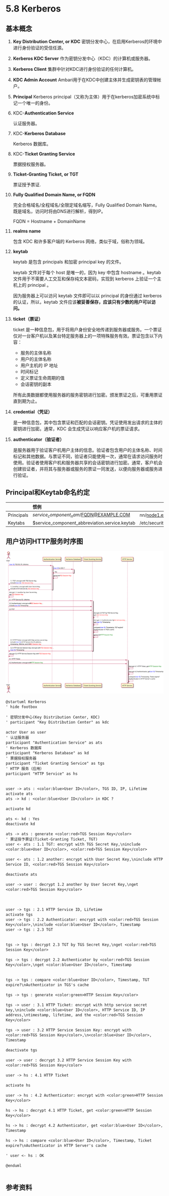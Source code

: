 # 5.8 Kerberos

## 基本概念

1. **Key Distribution Center, or KDC**
密钥分发中心，在启用Kerberos的环境中进行身份验证的受信任源。

2. **Kerberos KDC Server**
作为密钥分发中心（KDC）的计算机或服务器。

3. **Kerberos Client**
集群中针对KDC进行身份验证的任何计算机。

4. **KDC Admin Account**
Ambari用于在KDC中创建主体并生成密钥表的管理帐户。

5. **Principal**
    Kerberos principal（又称为主体）用于在kerberos加密系统中标记一个唯一的身份。

6. KDC-**Authentication Service**

    认证服务器。

7. KDC-**Kerberos Database**

    Kerberos 数据库。

8. KDC-**Ticket Granting Service**

    票据授权服务器。

9. **Ticket-Granting Ticket, or TGT**

    票证授予票证.

10. **Fully Qualified Domain Name, or FQDN**

    完全合格域名/全程域名/全限定域名缩写，Fully Qualified Domain Name。既是域名，访问时将由DNS进行解析，得到IP。

    FQDN = Hostname + DomainName

11. **realms name**

    包含 KDC 和许多客户端的 Kerberos 网络，类似于域，俗称为领域。

12. **keytab**

    keytab 是包含 principals 和加密 principal key 的文件。

    keytab 文件对于每个 host 是唯一的，因为 key 中包含 hostname 。keytab 文件用于不需要人工交互和保存纯文本密码，实现到 kerberos 上验证一个主机上的 principal 。

    因为服务器上可以访问 keytab 文件即可以以 principal 的身份通过 kerberos 的认证，所以，keytab 文件应该**被妥善保存，应该只有少数的用户可以访问。**

13. **ticket（票证）**

    ticket 是一种信息包，用于将用户身份安全地传递到服务器或服务。一个票证仅对一台客户机以及某台特定服务器上的一项特殊服务有效。票证包含以下内容：

     - 服务的主体名称
     - 用户的主体名称
     - 用户主机的 IP 地址
     - 时间标记
     - 定义票证生命周期的值
     - 会话密钥的副本

    所有此类数据都使用服务器的服务密钥进行加密。颁发票证之后，可重用票证直到期为止。

14. **credential（凭证）**

    是一种信息包，其中包含票证和匹配的会话密钥。凭证使用发出请求的主体的密钥进行加密。通常，KDC 会生成凭证以响应客户机的票证请求。

15. **authenticator（验证者）**

    是服务器用于验证客户机用户主体的信息。验证者包含用户的主体名称、时间标记和其他数据。与票证不同，验证者只能使用一次，通常在请求访问服务时使用。验证者使用客户机和服务器共享的会话密钥进行加密。通常，客户机会创建验证者，并将其与服务器或服务的票证一同发送，以便向服务器或服务进行验证。

## Principal和Keytab命名约定

|            | 惯例                                           | 示例                                    |
| :--------- | :--------------------------------------------- | --------------------------------------- |
| Principals | $service_component_nam/$FQDN@EXAMPLE.COM       | nn/node1.example.com@EXAMPLE.COM        |
| Keytabs    | $service_component_abbreviation.service.keytab | /etc/security/keytabs/nn.service.keytab |

## 用户访问HTTP服务时序图

![Kerberos](Kerberos-16364255841211.svg)

```plantuml
@startuml Kerberos
' hide footbox

' 密钥分发中心(Key Distribution Center, KDC)
' participant "Key Distribution Center" as kdc

actor User as user
' 认证服务器
participant "Authentication Service" as ats
' Kerberos 数据库
participant "Kerberos Database" as kd
' 票据授权服务器
participant "Ticket Granting Service" as tgs
' HTTP 服务（应用）
participant "HTTP Service" as hs


user -> ats : <color:blue>User ID</color>, TGS ID, IP, Lifetime
activate ats
ats -> kd : <color:blue>User ID</color> in KDC ?

activate kd

ats <- kd : Yes
deactivate kd

ats -> ats : generate <color:red>TGS Session Key</color>
' 票证授予票证(Ticket-Granting Ticket, TGT)
user <- ats : 1.1 TGT: encrypt with TGS Secret Key,\ninclude <color:blue>User ID</color>, <color:red>TGS Session Key</color>

user <- ats : 1.2 another: encrypt with User Secret Key,\ninclude HTTP Service ID, <color:red>TGS Session Key</color>

deactivate ats

user -> user : decrypt 1.2 another by User Secret Key,\nget <color:red>TGS Session Key</color>



user -> tgs : 2.1 HTTP Service ID, Lifetime
activate tgs
user -> tgs : 2.2 Authenticator: encrypt with <color:red>TGS Session Key</color>,\ninclude <color:blue>User ID</color>, Timestamp
user -> tgs : 2.3 TGT


tgs -> tgs : decrypt 2.3 TGT by TGS Secret Key,\nget <color:red>TGS Session Key</color>

tgs -> tgs : decrypt 2.2 Authenticator by <color:red>TGS Session Key</color>,\nget <color:blue>User ID</color>, Timestamp


tgs -> tgs : compare <color:blue>User ID</color>, Timestamp, TGT expire?\nAuthenticator in TGS's cache

tgs -> tgs : generate <color:green>HTTP Session Key</color>

tgs -> user : 3.1 HTTP Ticket: encrypt with http service secret key,\ninclude <color:blue>User ID</color>, HTTP Service ID, IP address,\ntimestamp, lifetime, and the <color:red>TGS Session Key</color>

tgs -> user : 3.2 HTTP Service Session Key: encrypt with <color:red>TGS Session Key</color>,\n<color:blue>User ID</color>, Timestamp

deactivate tgs

user -> user : decrypt 3.2 HTTP Service Session Key with <color:red>TGS Session Key</color>

user -> hs : 4.1 HTTP Ticket

activate hs

user -> hs : 4.2 Authenticator: encrypt with <color:green>HTTP Session Key</color>

hs -> hs : decrypt 4.1 HTTP Ticket, get <color:green>HTTP Session Key</color>

hs -> hs : decrypt 4.2 Authenticator, get <color:blue>User ID</color>, Timestamp

hs -> hs : compare <color:blue>User ID</color>, Timestamp, Ticket expire?\nAuthenticator in HTTP Server's cache

' user <- hs : OK

@enduml


```

## 参考资料

[^1]: [看完您如果还不明白 Kerberos 原理，算我输！](https://cloud.tencent.com/developer/article/1496451)

[^2]: [Explain like I'm 5: Kerberos – roguelynn](https://www.roguelynn.com/words/explain-like-im-5-kerberos/)

